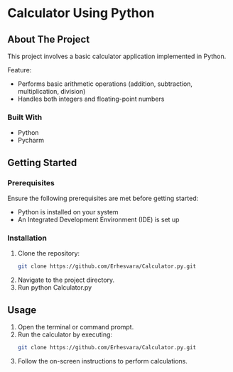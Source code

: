 # Calculator Using Python

## About The Project
This project involves a basic calculator application implemented in Python.

Feature:
* Performs basic arithmetic operations (addition, subtraction, multiplication, division)
* Handles both integers and floating-point numbers

### Built With
* Python 
* Pycharm


## Getting Started

### Prerequisites
Ensure the following prerequisites are met before getting started:

* Python is installed on your system
* An Integrated Development Environment (IDE) is set up


### Installation

1. Clone the repository:
   ```sh
   git clone https://github.com/Erhesvara/Calculator.py.git
   ```
3. Navigate to the project directory.
4. Run python Calculator.py

## Usage
1. Open the terminal or command prompt.
2. Run the calculator by executing:
   ```sh
   git clone https://github.com/Erhesvara/Calculator.py.git
   ```
3. Follow the on-screen instructions to perform calculations.
